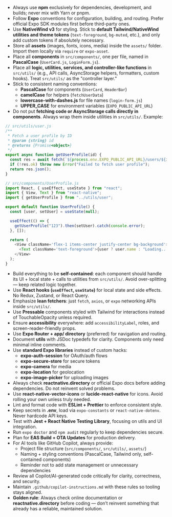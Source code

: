 - Always use **npm** exclusively for dependencies, development, and builds; never mix with Yarn or pnpm.
- Follow **Expo** conventions for configuration, building, and routing. Prefer official Expo SDK modules first before third-party ones.
- Use **NativeWind v3** for styling. Stick to **default Tailwind/NativeWind utilities and theme tokens** (`text-foreground`, `bg-muted`, etc.), and only add custom tokens if absolutely necessary.
- Store all **assets** (images, fonts, icons, media) inside the `assets/` folder. Import them locally via `require` or `expo-asset`.
- Place all **components** in `src/components/`, one per file, named in **PascalCase** (`UserCard.js`, `LoginForm.js`).
- Place all **logic, utilities, services, and controller-like functions** in `src/utils/` (e.g., API calls, AsyncStorage helpers, formatters, custom hooks). Treat `src/utils/` as the "controller layer."
- Stick to consistent naming conventions:
  - **PascalCase** for components (`UserCard`, `HeaderBar`)
  - **camelCase** for helpers (`fetchUserData`)
  - **lowercase-with-dashes.js** for file names (`login-form.js`)
  - **UPPER_CASE** for environment variables (`EXPO_PUBLIC_API_URL`)
- Do not put **fetching code or AsyncStorage calls directly in components**. Always wrap them inside utilities in `src/utils/`. Example:

```js
// src/utils/user.js
/**
 * Fetch a user profile by ID
 * @param {string} id
 * @returns {Promise<object>}
 */
export async function getUserProfile(id) {
  const res = await fetch(`${process.env.EXPO_PUBLIC_API_URL}/users/${id}`);
  if (!res.ok) throw new Error("Failed to fetch user profile");
  return res.json();
}
```

```js
// src/components/UserProfile.js
import React, { useEffect, useState } from "react";
import { View, Text } from "react-native";
import { getUserProfile } from "../utils/user";

export default function UserProfile() {
  const [user, setUser] = useState(null);

  useEffect(() => {
    getUserProfile("123").then(setUser).catch(console.error);
  }, []);

  return (
    <View className='flex-1 items-center justify-center bg-background'>
      <Text className='text-foreground'>{user ? user.name : "Loading..."}</Text>
    </View>
  );
}
```

- Build everything to be **self-contained**: each component should handle its UI + local state + calls to utilities from `src/utils/`. Avoid over-splitting — keep related logic together.
- Use **React hooks (`useEffect`, `useState`)** for local state and side effects. No Redux, Zustand, or React Query.
- Emphasize **lean fetchers**: just `fetch`, `axios`, or `expo` networking APIs inside `src/utils/`.
- Use **Pressable** components styled with Tailwind for interactions instead of TouchableOpacity unless required.
- Ensure **accessibility** everywhere: add `accessibilityLabel`, roles, and screen-reader-friendly props.
- Use **Expo Router + app/ directory** (preferred) for navigation and routing.
- Document **utils** with JSDoc typedefs for clarity. Components only need minimal inline comments.
- Use **standard Expo libraries** instead of custom hacks:
  - **expo-auth-session** for OAuth/auth flows
  - **expo-secure-store** for secure tokens
  - **expo-camera** for media
  - **expo-location** for geolocation
  - **expo-image-picker** for uploading images
- Always check **reactnative.directory** or official Expo docs before adding dependencies. Do not reinvent solved problems.
- Use **react-native-vector-icons** or **lucide-react-native** for icons. Avoid rolling your own unless truly needed.
- Lint and format code with **ESLint + Prettier** to enforce consistent style.
- Keep secrets in **.env**, load via `expo-constants` or `react-native-dotenv`. Never hardcode API keys.
- Test with **Jest + React Native Testing Library**, focusing on utils and UI integration.
- Run `expo doctor` and `npm audit` regularly to keep dependencies secure.
- Plan for **EAS Build + OTA Updates** for production delivery.
- For AI tools like GitHub Copilot, always provide:
  - Project file structure (`src/components/`, `src/utils/`, `assets/`)
  - Naming + styling conventions (PascalCase, Tailwind only, self-contained components)
  - Reminder not to add state management or unnecessary dependencies
- Review all Copilot/AI-generated code critically for clarity, correctness, and security.
- Maintain `.github/copilot-instructions.md` with these rules so tooling stays aligned.
- **Golden rule**: Always check online documentation or **reactnative.directory** before coding — don’t reinvent something that already has a reliable, maintained solution.
